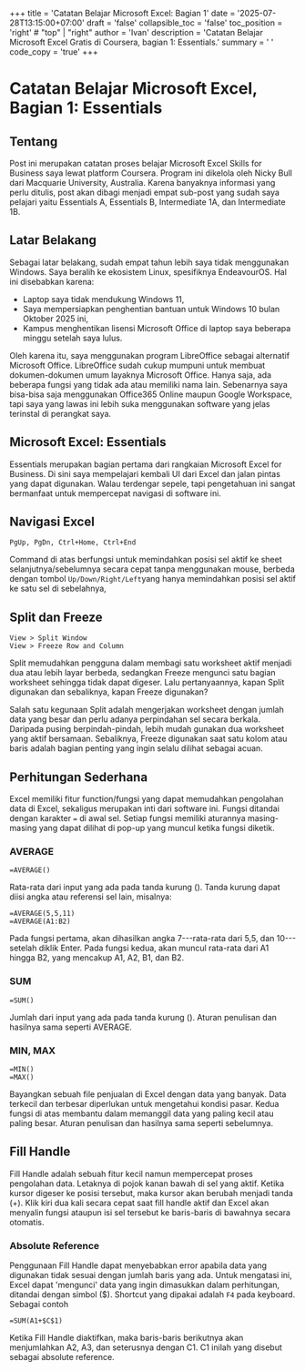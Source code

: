 ﻿+++
title = 'Catatan Belajar Microsoft Excel: Bagian 1'
date = '2025-07-28T13:15:00+07:00'
draft = 'false'
collapsible_toc = 'false'
toc_position = 'right' # "top" | "right"
author = 'Ivan'
description = 'Catatan Belajar Microsoft Excel Gratis di Coursera, bagian 1: Essentials.'
summary = ' '
code_copy = 'true'
+++
# Catatan Belajar Microsoft Excel, Bagian 1: Essentials
## Tentang
Post ini merupakan catatan proses belajar Microsoft Excel Skills for Business saya lewat platform Coursera. Program ini dikelola oleh Nicky Bull dari Macquarie University, Australia. Karena banyaknya informasi yang perlu ditulis, post akan dibagi menjadi empat sub-post yang sudah saya pelajari yaitu Essentials A, Essentials B, Intermediate 1A, dan Intermediate 1B.

## Latar Belakang
Sebagai latar belakang, sudah empat tahun lebih saya tidak menggunakan Windows. Saya beralih ke ekosistem Linux, spesifiknya EndeavourOS. Hal ini disebabkan karena:
- Laptop saya tidak mendukung Windows 11,
- Saya mempersiapkan penghentian bantuan untuk Windows 10 bulan Oktober 2025 ini,
- Kampus menghentikan lisensi Microsoft Office di laptop saya beberapa minggu setelah saya lulus.

Oleh karena itu, saya menggunakan program LibreOffice sebagai alternatif Microsoft Office. LibreOffice sudah cukup mumpuni untuk membuat dokumen-dokumen umum layaknya Microsoft Office. Hanya saja, ada beberapa fungsi yang tidak ada atau memiliki nama lain. Sebenarnya saya bisa-bisa saja menggunakan Office365 Online maupun Google Workspace, tapi saya yang lawas ini lebih suka menggunakan software yang jelas terinstal di perangkat saya.

## Microsoft Excel: Essentials
Essentials merupakan bagian pertama dari rangkaian Microsoft Excel for Business. Di sini saya mempelajari kembali UI dari Excel dan jalan pintas yang dapat digunakan. Walau terdengar sepele, tapi pengetahuan ini sangat bermanfaat untuk mempercepat navigasi di software ini.

## Navigasi Excel

    PgUp, PgDn, Ctrl+Home, Ctrl+End

Command di atas berfungsi untuk memindahkan posisi sel aktif ke sheet selanjutnya/sebelumnya secara cepat tanpa menggunakan mouse, berbeda dengan tombol `Up/Down/Right/Left`yang hanya memindahkan posisi sel aktif ke satu sel di sebelahnya,

## Split dan Freeze

    View > Split Window
    View > Freeze Row and Column

Split memudahkan pengguna dalam membagi satu worksheet aktif menjadi dua atau lebih layar berbeda, sedangkan Freeze mengunci satu bagian worksheet sehingga tidak dapat digeser. Lalu pertanyaannya, kapan Split digunakan dan sebaliknya, kapan Freeze digunakan?

Salah satu kegunaan Split adalah mengerjakan worksheet dengan jumlah data yang besar dan perlu adanya perpindahan sel secara berkala. Daripada pusing berpindah-pindah, lebih mudah gunakan dua worksheet yang aktif bersamaan. Sebaliknya, Freeze digunakan saat satu kolom atau baris adalah bagian penting yang ingin selalu dilihat sebagai acuan.

## Perhitungan Sederhana
Excel memiliki fitur function/fungsi yang dapat memudahkan pengolahan data di Excel, sekaligus merupakan inti dari software ini. Fungsi ditandai dengan karakter `=` di awal sel. Setiap fungsi memiliki aturannya masing-masing yang dapat dilihat di pop-up yang muncul ketika fungsi diketik.

### AVERAGE

    =AVERAGE()
Rata-rata dari input yang ada pada tanda kurung (). Tanda kurung dapat diisi angka atau referensi sel lain, misalnya:

    =AVERAGE(5,5,11)
    =AVERAGE(A1:B2)
Pada fungsi pertama, akan dihasilkan angka 7---rata-rata dari 5,5, dan 10--- setelah diklik Enter. Pada fungsi kedua, akan muncul rata-rata dari A1 hingga B2, yang mencakup A1, A2, B1, dan B2.

### SUM

    =SUM()
Jumlah dari input yang ada pada tanda kurung (). Aturan penulisan dan hasilnya sama seperti AVERAGE.

### MIN, MAX

    =MIN()
    =MAX()
Bayangkan sebuah file penjualan di Excel dengan data yang banyak. Data terkecil dan terbesar diperlukan untuk mengetahui kondisi pasar. Kedua fungsi di atas membantu dalam memanggil data yang paling kecil atau paling besar. Aturan penulisan dan hasilnya sama seperti sebelumnya.

## Fill Handle
Fill Handle adalah sebuah fitur kecil namun mempercepat proses pengolahan data. Letaknya di pojok kanan bawah di sel yang aktif. Ketika kursor digeser ke posisi tersebut, maka kursor akan berubah menjadi tanda (+). Klik kiri dua kali secara cepat saat fill handle aktif dan Excel akan menyalin fungsi ataupun isi sel tersebut ke baris-baris di bawahnya secara otomatis.

### Absolute Reference
Penggunaan Fill Handle dapat menyebabkan error apabila data yang digunakan tidak sesuai dengan jumlah baris yang ada. Untuk mengatasi ini, Excel dapat 'mengunci' data yang ingin dimasukkan dalam perhitungan, ditandai dengan simbol ($). Shortcut yang dipakai adalah `F4` pada keyboard. Sebagai contoh

    =SUM(A1+$C$1)
 Ketika Fill Handle diaktifkan, maka baris-baris berikutnya akan menjumlahkan A2, A3, dan seterusnya dengan C1. C1 inilah yang disebut sebagai absolute reference.


